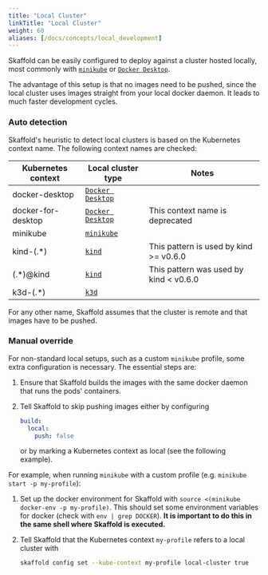 ```yaml
---
title: "Local Cluster"
linkTitle: "Local Cluster"
weight: 60
aliases: [/docs/concepts/local_development]
---
```


Skaffold can be easily configured to deploy against a cluster hosted locally, most commonly
with [`minikube`] or [`Docker Desktop`].

The advantage of this setup is that no images need to be pushed, since the local cluster
uses images straight from your local docker daemon. It leads to much faster development cycles.

### Auto detection

Skaffold's heuristic to detect local clusters is based on the Kubernetes context name.
The following context names are checked:

| Kubernetes context | Local cluster type | Notes |
| ------------------ | ------------------ | ----- |
| docker-desktop     | [`Docker Desktop`] | |
| docker-for-desktop | [`Docker Desktop`] | This context name is deprecated |
| minikube           | [`minikube`]       | |
| kind-(.*)          | [`kind`]           | This pattern is used by kind >= v0.6.0 |
| (.*)@kind          | [`kind`]           | This pattern was used by kind < v0.6.0 |
| k3d-(.*)           | [`k3d`]            | |

For any other name, Skaffold assumes that the cluster is remote and that images
have to be pushed.

 [`minikube`]: https://github.com/kubernetes/minikube/
 [`Docker Desktop`]: https://www.docker.com/products/docker-desktop
 [`kind`]: https://github.com/kubernetes-sigs/kind
 [`k3d`]: https://github.com/rancher/k3d

### Manual override

For non-standard local setups, such as a custom `minikube` profile,
some extra configuration is necessary. The essential steps are:

1. Ensure that Skaffold builds the images with the same docker daemon that runs the pods' containers.
1. Tell Skaffold to skip pushing images either by configuring

    ```yaml
    build:
      local:
        push: false
    ```
   
   or by marking a Kubernetes context as local (see the following example).

For example, when running `minikube` with a custom profile (e.g. `minikube start -p my-profile`):

1. Set up the docker environment for Skaffold with `source <(minikube docker-env -p my-profile)`.
   This should set some environment variables for docker (check with `env | grep DOCKER`).
   **It is important to do this in the same shell where Skaffold is executed.**
   
2. Tell Skaffold that the Kubernetes context `my-profile` refers to a local cluster with

    ```bash
    skaffold config set --kube-context my-profile local-cluster true
    ```

